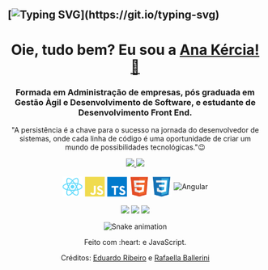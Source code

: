 
   ## [![Typing SVG](https://readme-typing-svg.herokuapp.com?font=Fira+Code&size=18&pause=1000&color=ed1fa9&width=435&align=center&lines=Olá+DEVS!+Sejam+bem-vindos+ao+meu+perfil!+;Prazer%2C+meu+nome+%C3%A9+Ana+Kércia.)](https://git.io/typing-svg)

<div>
  
  <h1 align="center">
    Oie, tudo bem? Eu sou a 
    <a href="https://www.linkedin.com/in/anakerciagregorio">Ana Kércia!🤗</a>
  </h1>
  
  <h3 align="center">
    Formada em Administração de empresas,
     pós graduada em Gestão Àgil e Desenvolvimento de Software, 
     e estudante de Desenvolvimento Front End.
   </h3>
  
  <p align="center">"A persistência é a chave para o sucesso na jornada do desenvolvedor de sistemas, onde cada linha de código é uma oportunidade de criar um mundo de possibilidades tecnológicas."😉️
  </p>
  
</div>

<div align="center">
  <a href="https://github.com/Anakercia1">
    <img height="150em" src="https://github-readme-stats.vercel.app/api?username=Anakercia1&count_private=true&include_all_commits=true&show_icons=true&theme=neon&hide_border=false&show_owner=true"/>
    <img height="150em" src="https://github-readme-stats.vercel.app/api/top-langs/?username=Anakercia1&theme=neon&hide_border=false&&layout=compact"/>
  </a>
</div>

<div align="center" valign="top"><br>
  <img align="center" alt="React" height="40" width="40" src="https://raw.githubusercontent.com/devicons/devicon/master/icons/react/react-original.svg">
  <img align="center" alt="Js" height="40" width="40" src="https://raw.githubusercontent.com/devicons/devicon/master/icons/javascript/javascript-plain.svg">
  <img align="center" alt="Js" height="40" width="40" src="https://raw.githubusercontent.com/devicons/devicon/master/icons/typescript/typescript-plain.svg">
  <img align="center" alt="HTML" height="40" width="40" src="https://raw.githubusercontent.com/devicons/devicon/master/icons/html5/html5-original.svg">
  <img align="center" alt="CSS" height="40" width="40" src="https://raw.githubusercontent.com/devicons/devicon/master/icons/css3/css3-original.svg">
  <img align="center" alt="Angular" height="40" width="40" src="https://github.com/AnaKercia1/AnaKercia1/assets/123599474/80f50d37-45ba-46b6-b950-a5f726c37c2f">
</div><br>


<div align="center">
  <a href="https://www.instagram.com/anakercia.balbueno/" target="_blank"><img src="https://img.shields.io/badge/-Instagram-%23E4405F?style=for-the-badge&logo=instagram&logoColor=white" target="_blank"></a>
  <a href="https://www.linkedin.com/in/anakerciagregorio" target="_blank"><img src="https://img.shields.io/badge/-LinkedIn-%230077B5?style=for-the-badge&logo=linkedin&logoColor=white" target="_blank"></a> 
  <a href="mailto:anakercia1010@gmail.com"><img src="https://img.shields.io/badge/-Gmail-%23333?style=for-the-badge&logo=gmail&logoColor=white" target="_blank"></a>
</div>

<div align="center">

  ![Snake animation](https://github.com/danielbped/danielbped/blob/output/github-contribution-grid-snake.svg)
  
</div>

<div align="center">
  <p>Feito com :heart: e JavaScript.</p>
  <p>Créditos: <a href="https://github.com/duribeiro/duribeiro/blob/main/README.md">Eduardo Ribeiro</a> e <a href="https://github.com/rafaballerini">Rafaella Ballerini</a></p>
</div>
